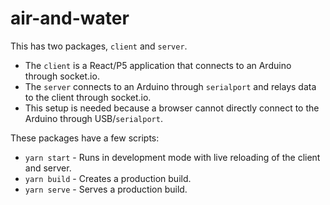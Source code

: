 # air-and-water

This has two packages, `client` and `server`.

- The `client` is a React/P5 application that connects to an Arduino through socket.io.
- The `server` connects to an Arduino through `serialport` and relays data to the client through socket.io.
- This setup is needed because a browser cannot directly connect to the Arduino through USB/`serialport`.

These packages have a few scripts:

- `yarn start` - Runs in development mode with live reloading of the client and server.
- `yarn build` - Creates a production build.
- `yarn serve` - Serves a production build.
